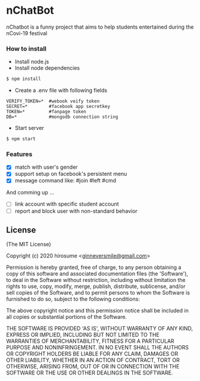# nChatBot

nChatbot is a funny project that aims to help students entertained during the nCovi-19 festival

### How to install

- Install node.js
- Install node dependencies
```bash
$ npm install
```
- Create a .env file with following fields
```.dotenv
VERIFY_TOKEN=*  #webook veify token
SECRET=*        #facebook app secretkey
TOKEN=*         #fanpage token
DB=*            #mongodb connection string
```
- Start server
```bash
$ npm start
``` 

### Features
- [x] match with user's gender
- [x] support setup on facebook's persistent  menu
- [x] message command like: #join #left #cmd

And comming up ...

- [ ] link account with specific student account
- [ ] report and block user with non-standard behavior

## License

(The MIT License)

Copyright (c) 2020 hirosume &lt;ginneversmile@gmail.com&gt;

Permission is hereby granted, free of charge, to any person obtaining
a copy of this software and associated documentation files (the
'Software'), to deal in the Software without restriction, including
without limitation the rights to use, copy, modify, merge, publish,
distribute, sublicense, and/or sell copies of the Software, and to
permit persons to whom the Software is furnished to do so, subject to
the following conditions:

The above copyright notice and this permission notice shall be
included in all copies or substantial portions of the Software.

THE SOFTWARE IS PROVIDED 'AS IS', WITHOUT WARRANTY OF ANY KIND,
EXPRESS OR IMPLIED, INCLUDING BUT NOT LIMITED TO THE WARRANTIES OF
MERCHANTABILITY, FITNESS FOR A PARTICULAR PURPOSE AND NONINFRINGEMENT.
IN NO EVENT SHALL THE AUTHORS OR COPYRIGHT HOLDERS BE LIABLE FOR ANY
CLAIM, DAMAGES OR OTHER LIABILITY, WHETHER IN AN ACTION OF CONTRACT,
TORT OR OTHERWISE, ARISING FROM, OUT OF OR IN CONNECTION WITH THE
SOFTWARE OR THE USE OR OTHER DEALINGS IN THE SOFTWARE.
